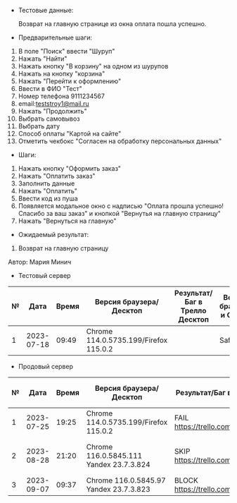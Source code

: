 * Тестовые данные:

	Возврат на главную странице из окна оплата пошла успешно.

* Предварительные шаги:
1. В поле "Поиск" ввести "Шуруп"
2. Нажать "Найти"
3. Нажать кнопку "В корзину" на одном из шурупов
4. Нажать на кнопку "корзина"
5. Нажать "Перейти к оформлению"
6. Ввести в ФИО "Тест"
7. Номер телефона 9111234567
8. email:teststroy1@mail.ru
9. Нажать "Продолжить"
10. Выбрать самовывоз
11. Выбрать дату
12. Способ оплаты "Картой на сайте"
13. Отметить чекбокс "Согласен на обработку персональных данных"


* Шаги:
1. Нажать кнопку "Оформить заказ"
2. Нажать "Оплатить заказ"
3. Заполнить данные
4. Нажать "Оплатить"
5. Ввести код из пуша
6. Появляется модальное окно с надписью "Оплата прошла успешно! Спасибо за ваш заказ" и кнопкой "Вернутья на главную страницу"
7. Нажать "Вернуться на главную"

* Ожидаемый результат:
1.  Возврат на главную страницу



Автор: Мария Минич

* Тестовый сервер 

|  №  | Дата       | Время |           Версия браузера/Десктоп          |        Результат/Баг в Трелло Десктоп    |             Версия браузера и ОС Тач      |           Результат/Баг в Трелло Тач          |  Дата Релиза  |  Имя   |
| --- | ---------- | ----- |-------------------------------------| ---------------------------------- | ---------------------------------- | ---------------------------------- | ------| ------  |
| 1   | 2023-07-18 | 09:49 |Chrome 114.0.5735.199/Firefox 115.0.2 |  | Safari                            |  | 04.07 | Мария  |


* Продовый сервер


|  №  | Дата       | Время |           Версия браузера/Десктоп          |        Результат/Баг в Трелло Десктоп    |             Версия браузера и ОС Тач      |           Результат/Баг в Трелло Тач          |  Дата Релиза  |  Имя   |
| --- | ---------- | ----- |-------------------------------------| ---------------------------------- | ---------------------------------- | ---------------------------------- | ------| ------  |
| 1   | 2023-07-25 | 19:25 |Chrome 114.0.5735.199/Firefox 115.0.2 | FAIL https://trello.com/c/BDUwJZEy/178 | Safari                            | FAIL https://trello.com/c/BDUwJZEy/178 | 04.07 | Мария  |
| 2   | 2023-08-28 | 21:20 | Chrome 116.0.5845.111 Yandex 23.7.3.824 | SKIP https://trello.com/c/BDUwJZEy/178  |Samsung Galaxy A50/Chrome 116.0.5845.93  | SKIP https://trello.com/c/BDUwJZEy/178 | 27.08.23 | Наталья К. | 
| 3   | 2023-09-07 | 09:37 |Chrome 116.0.5845.97 Yandex 23.7.3.823| BLOCK https://trello.com/c/BDUwJZEy/178 |  Chrome 116.0.5845.97               | BLOCK https://trello.com/c/BDUwJZEy/178 | 03.09 | Сабина  |


